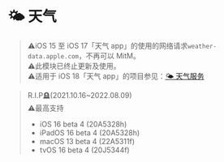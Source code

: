 # 🌤 天气
> ⚠️iOS 15 至 iOS 17「天气 app」的使用的网络请求`weather-data.apple.com`，不再可以 MitM。  
> ⚠️此模块已终止更新及使用。  
> ⚠️适用于 iOS 18「天气 app」的项目参见：[🌤 天气服务](../../../WeatherKit)  

> R.I.P🪦(2021.10.16~2022.08.09)  
> ⚠️最高支持  
>  * iOS 16 beta 4 (20A5328h)
>  * iPadOS 16 beta 4 (20A5328h)
>  * macOS 13 beta 4 (22A5311f)
>  * tvOS 16 beta 4 (20J5344f)
